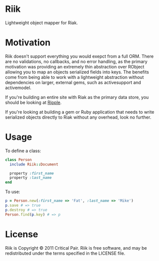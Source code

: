 Riik
====

Lightweight object mapper for Riak.

Motivation
==========

Riik doesn't support everything you would exepct from a full ORM.  There
are no validations, no callbacks, and no error handling, as the primary
motivation was providing an extremely thin abstraction over RObject
allowing you to map an objects serialized fields into keys.  The
benefits come from being able to work with a lightweight abstraction
without dependencies on larger, external gems, such as activesupport and
activemodel.

If you're building an entire site with Riak as the primary data store,
you should be looking at [Ripple](https://github.com/seancribbs/ripple).

If you're looking at building a gem or Ruby application that needs to
write serialized objects directly to Riak without any overhead, look no
further.

Usage 
=====

To define a class:

```ruby
class Person
  include Riik::Document

  property :first_name
  property :last_name
end
```

To use:

```ruby
p = Person.new(:first_name => 'Fat', :last_name => 'Mike')
p.save # => true
p.destroy # => true
Person.find(p.key) # => p
```

License
=======

Riik is Copyright © 2011 Critical Pair.  Riik is free software, and may be redistributed under the terms specified in the LICENSE file.
